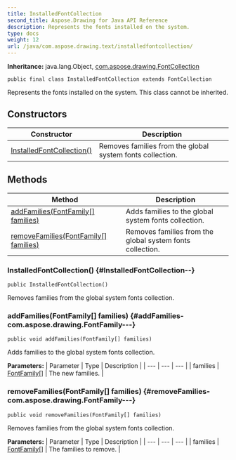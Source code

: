```yaml
---
title: InstalledFontCollection
second_title: Aspose.Drawing for Java API Reference
description: Represents the fonts installed on the system.
type: docs
weight: 12
url: /java/com.aspose.drawing.text/installedfontcollection/
---
```

**Inheritance:**
java.lang.Object, [com.aspose.drawing.FontCollection](../../com.aspose.drawing/fontcollection)
```
public final class InstalledFontCollection extends FontCollection
```

Represents the fonts installed on the system. This class cannot be inherited.
## Constructors

| Constructor | Description |
| --- | --- |
| [InstalledFontCollection()](#InstalledFontCollection--) | Removes families from the global system fonts collection. |
## Methods

| Method | Description |
| --- | --- |
| [addFamilies(FontFamily[] families)](#addFamilies-com.aspose.drawing.FontFamily---) | Adds families to the global system fonts collection. |
| [removeFamilies(FontFamily[] families)](#removeFamilies-com.aspose.drawing.FontFamily---) | Removes families from the global system fonts collection. |
### InstalledFontCollection() {#InstalledFontCollection--}
```
public InstalledFontCollection()
```


Removes families from the global system fonts collection.

### addFamilies(FontFamily[] families) {#addFamilies-com.aspose.drawing.FontFamily---}
```
public void addFamilies(FontFamily[] families)
```


Adds families to the global system fonts collection.

**Parameters:**
| Parameter | Type | Description |
| --- | --- | --- |
| families | [FontFamily\[\]](../../com.aspose.drawing/fontfamily) | The new families. |

### removeFamilies(FontFamily[] families) {#removeFamilies-com.aspose.drawing.FontFamily---}
```
public void removeFamilies(FontFamily[] families)
```


Removes families from the global system fonts collection.

**Parameters:**
| Parameter | Type | Description |
| --- | --- | --- |
| families | [FontFamily\[\]](../../com.aspose.drawing/fontfamily) | The families to remove. |

